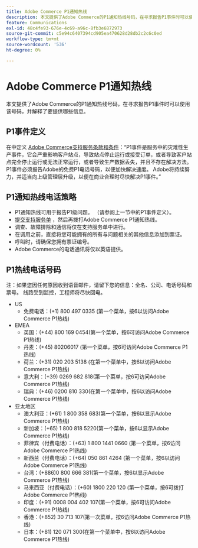 ```yaml
---
title: Adobe Commerce P1通知热线
description: 本文提供了Adobe Commerce的P1通知热线号码，在寻求报告P1事件时可以使用该号码，并解释了要提供哪些信息。
feature: Communications
exl-id: 48c4fe93-676e-4c69-a96c-8fb3e6872973
source-git-commit: c5e94c6407394cd905ea470628d28db2c2c6c0ed
workflow-type: tm+mt
source-wordcount: '536'
ht-degree: 0%

---
```


# Adobe Commerce P1通知热线

本文提供了Adobe Commerce的P1通知热线号码，在寻求报告P1事件时可以使用该号码，并解释了要提供哪些信息。

## P1事件定义

在中定义 [Adobe Commerce支持服务条款和条件](https://www.adobe.com/content/dam/cc/en/legal/terms/enterprise/pdfs/Magento-Support-Services-Terms-and-Conditions.pdf)：“P1事件是服务中的灾难性生产事件，它会严重影响客户站点，导致站点停止运行或接受订单，或者导致客户站点完全停止运行或无法正常运行，或者导致生产数据丢失，并且不存在解决方法。 P1事件必须报告Adobe的免费P1电话号码，以便加快解决速度。 Adobe将持续努力，并适当向上级管理层升级，以便在商业合理时尽快解决P1事件。”

## P1通知热线电话策略

* P1通知热线可用于报告P1级问题。 （请参阅上一节中的P1事件定义）。
* [提交支持服务单](https://experienceleague.adobe.com/docs/commerce-knowledge-base/kb/help-center-guide/magento-help-center-user-guide.html?lang=en#submit-ticket) ，然后再拨打Adobe Commerce P1通知热线。
* 调查、故障排除和通信将仅在支持服务单中进行。
* 在调用之前，直接将您可能拥有的所有与问题相关的其他信息添加到票证。
* 呼叫时，请确保您拥有票证编号。
* Adobe Commerce的电话通讯将仅以英语提供。

## P1热线电话号码

注：如果您因任何原因收到语音邮件，请留下您的信息：全名、公司、电话号码和票号。 线路受到监控，工程师将尽快回电。

* US
   * 免费电话：(+1) 800 497 0335 (第一个菜单，按6以访问Adobe Commerce P1热线)
* EMEA
   * 英国：(+44) 800 169 0454(第一个菜单，按6可访问Adobe Commerce P1热线)
   * 丹麦：(+45) 80206017 (第一个菜单，按6可访问Adobe Commerce P1热线)
   * 荷兰：(+31) 020 203 5138 (在第一个菜单中，按6以访问Adobe Commerce P1热线)
   * 意大利：(+39) 0269 682 818(第一个菜单，按6可访问Adobe Commerce P1热线)
   * 瑞典：(+46) 0200 810 330(在第一个菜单中，按6以访问Adobe Commerce P1热线)
* 亚太地区
   * 澳大利亚：(+61) 1 800 358 683(第一个菜单，按6以显示Adobe Commerce P1热线)
   * 新加坡：(+65) 1 800 818 5220(第一个菜单，按6以显示Adobe Commerce P1热线)
   * 菲律宾（付费电话）：(+63) 1 800 1441 0660 (第一个菜单，按6访问Adobe Commerce P1热线)
   * 新西兰（付费电话）：(+64) 050 861 4264 (第一个菜单，按6以访问Adobe Commerce P1热线)
   * 台湾：(+886)0 800 666 381(第一个菜单，按6以显示Adobe Commerce P1热线)
   * 马来西亚（付费电话）：(+60) 1800 220 120 (第一个菜单，按6可拨打Adobe Commerce P1热线)
   * 印度：(+91) 0008 004 402 107(第一个菜单，按6可访问Adobe Commerce P1热线)
   * 香港：(+852) 30 713 107(第一次菜单，按6访问Adobe Commerce P1热线)
   * 日本：(+81) 120 071 300(在第一个菜单中，按6以访问Adobe Commerce P1热线)
